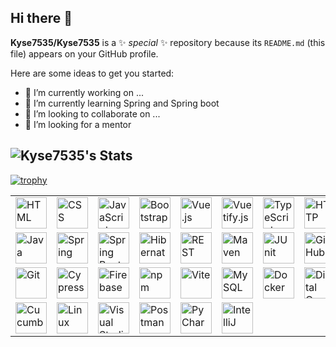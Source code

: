 ## Hi there 👋

**Kyse7535/Kyse7535** is a ✨ _special_ ✨ repository because its `README.md` (this file) appears on your GitHub profile.

Here are some ideas to get you started:

- 🔭 I’m currently working on ...
- 🌱 I’m currently learning Spring and Spring boot
- 👯 I’m looking to collaborate on ...
- 🤔 I’m looking for a mentor

  

## ![Kyse7535's Stats](https://github-readme-stats.vercel.app/api?username=Kyse7535&theme=tokyonight&show_icons=true&hide_border=false&count_private=true)

<table>
	<tr>
		<td><img width="50" src="https://raw.githubusercontent.com/marwin1991/profile-technology-icons/refs/heads/main/icons/html.png" alt="HTML" title="HTML"/></td>
		<td><img width="50" src="https://raw.githubusercontent.com/marwin1991/profile-technology-icons/refs/heads/main/icons/css.png" alt="CSS" title="CSS"/></td>
		<td><img width="50" src="https://raw.githubusercontent.com/marwin1991/profile-technology-icons/refs/heads/main/icons/javascript.png" alt="JavaScript" title="JavaScript"/></td>
		<td><img width="50" src="https://raw.githubusercontent.com/marwin1991/profile-technology-icons/refs/heads/main/icons/bootstrap.png" alt="Bootstrap" title="Bootstrap"/></td>
		<td><img width="50" src="https://raw.githubusercontent.com/marwin1991/profile-technology-icons/refs/heads/main/icons/vue_js.png" alt="Vue.js" title="Vue.js"/></td>
		<td><img width="50" src="https://raw.githubusercontent.com/marwin1991/profile-technology-icons/refs/heads/main/icons/vuetify_js.png" alt="Vuetify.js" title="Vuetify.js"/></td>
		<td><img width="50" src="https://raw.githubusercontent.com/marwin1991/profile-technology-icons/refs/heads/main/icons/typescript.png" alt="TypeScript" title="TypeScript"/></td>
		<td><img width="50" src="https://raw.githubusercontent.com/marwin1991/profile-technology-icons/refs/heads/main/icons/http.png" alt="HTTP" title="HTTP"/></td>
	</tr>
	<tr>
		<td><img width="50" src="https://raw.githubusercontent.com/marwin1991/profile-technology-icons/refs/heads/main/icons/java.png" alt="Java" title="Java"/></td>
		<td><img width="50" src="https://raw.githubusercontent.com/marwin1991/profile-technology-icons/refs/heads/main/icons/spring.png" alt="Spring" title="Spring"/></td>
		<td><img width="50" src="https://raw.githubusercontent.com/marwin1991/profile-technology-icons/refs/heads/main/icons/spring_boot.png" alt="Spring Boot" title="Spring Boot"/></td>
		<td><img width="50" src="https://raw.githubusercontent.com/marwin1991/profile-technology-icons/refs/heads/main/icons/hibernate.png" alt="Hibernate" title="Hibernate"/></td>
		<td><img width="50" src="https://raw.githubusercontent.com/marwin1991/profile-technology-icons/refs/heads/main/icons/rest.png" alt="REST" title="REST"/></td>
		<td><img width="50" src="https://raw.githubusercontent.com/marwin1991/profile-technology-icons/refs/heads/main/icons/maven.png" alt="Maven" title="Maven"/></td>
		<td><img width="50" src="https://raw.githubusercontent.com/marwin1991/profile-technology-icons/refs/heads/main/icons/junit.png" alt="JUnit" title="JUnit"/></td>
		<td><img width="50" src="https://raw.githubusercontent.com/marwin1991/profile-technology-icons/refs/heads/main/icons/github.png" alt="GitHub" title="GitHub"/></td>
	</tr>
	<tr>
		<td><img width="50" src="https://raw.githubusercontent.com/marwin1991/profile-technology-icons/refs/heads/main/icons/git.png" alt="Git" title="Git"/></td>
		<td><img width="50" src="https://raw.githubusercontent.com/marwin1991/profile-technology-icons/refs/heads/main/icons/cypress.png" alt="Cypress" title="Cypress"/></td>
		<td><img width="50" src="https://raw.githubusercontent.com/marwin1991/profile-technology-icons/refs/heads/main/icons/firebase.png" alt="Firebase" title="Firebase"/></td>
		<td><img width="50" src="https://raw.githubusercontent.com/marwin1991/profile-technology-icons/refs/heads/main/icons/npm.png" alt="npm" title="npm"/></td>
		<td><img width="50" src="https://raw.githubusercontent.com/marwin1991/profile-technology-icons/refs/heads/main/icons/vite.png" alt="Vite" title="Vite"/></td>
		<td><img width="50" src="https://raw.githubusercontent.com/marwin1991/profile-technology-icons/refs/heads/main/icons/mysql.png" alt="MySQL" title="MySQL"/></td>
		<td><img width="50" src="https://raw.githubusercontent.com/marwin1991/profile-technology-icons/refs/heads/main/icons/docker.png" alt="Docker" title="Docker"/></td>
		<td><img width="50" src="https://raw.githubusercontent.com/marwin1991/profile-technology-icons/refs/heads/main/icons/digital_ocean.png" alt="Digital Ocean" title="Digital Ocean"/></td>
	</tr>
	<tr>


  [![trophy](https://github-profile-trophy.vercel.app/?username=Kyse7535)](https://github.com/ryo-ma/github-profile-trophy)
		<td><img width="50" src="https://raw.githubusercontent.com/marwin1991/profile-technology-icons/refs/heads/main/icons/cucumber.png" alt="Cucumber" title="Cucumber"/></td>
		<td><img width="50" src="https://raw.githubusercontent.com/marwin1991/profile-technology-icons/refs/heads/main/icons/linux.png" alt="Linux" title="Linux"/></td>
		<td><img width="50" src="https://raw.githubusercontent.com/marwin1991/profile-technology-icons/refs/heads/main/icons/visual_studio_code.png" alt="Visual Studio Code" title="Visual Studio Code"/></td>
		<td><img width="50" src="https://raw.githubusercontent.com/marwin1991/profile-technology-icons/refs/heads/main/icons/postman.png" alt="Postman" title="Postman"/></td>
		<td><img width="50" src="https://raw.githubusercontent.com/marwin1991/profile-technology-icons/refs/heads/main/icons/pycharm.png" alt="PyCharm" title="PyCharm"/></td>
		<td><img width="50" src="https://raw.githubusercontent.com/marwin1991/profile-technology-icons/refs/heads/main/icons/intellij.png" alt="IntelliJ" title="IntelliJ"/></td>
	</tr>
</table>
